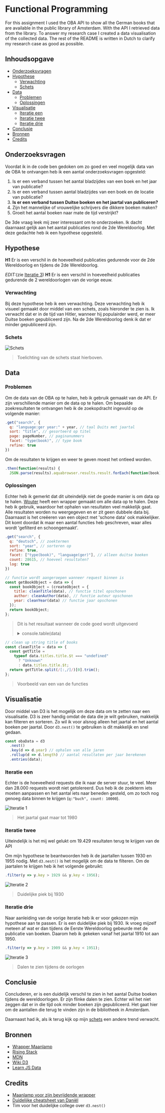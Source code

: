 # Functional Programming

For this assignment I used the OBA API to show all the German books that are available in the public library of Amsterdam. With the API I retrieved data from the library. To answer my research case I created a data visualisation of the collected data. The rest of the README is written in Dutch to clarify my research case as good as possible.

## Inhoudsopgave

- [Onderzoeksvragen](#onderzoeksvragen-)
- [Hypothese](#hypothese)
  - [Verwachting](#verwachting)
  - [Schets](#schets)
- [Data](#data)
  - [Problemen](#problemen)
  - [Oplossingen](#oplossingen)
- [Visualisatie](#visualisatie)
  - [Iteratie een](#iteratie-een)
  - [Iteratie twee](#iteratie-twee)
  - [Iteratie drie](#iteratie-drie)
- [Conclusie](#conlusie)
- [Bronnen](#bronnen)
- [Credits](#credits)

## Onderzoeksvragen

Voordat ik in de code ben gedoken om zo goed en veel mogelijk data van de OBA te ontvangen heb ik een aantal onderzoeksvragen opgesteld:

1. Is er een verband tussen het aantal bladzijdes van een boek en het jaar van publicatie?
2. Is er een verband tussen aantal bladzijdes van een boek en de locatie van publicatie?
3. **Is er een verband tussen Duitse boeken en het jaartal van publiceren?**
4. Zijn het mannelijke of vrouwelijke schrijvers die dikkere boeken maken?
5. Groeit het aantal boeken naar mate de tijd verstrijkt?

De 3de vraag leek mij zeer interessant om te onderzoeken. Ik dacht daarnaast gelijk aan het aantal publicaties rond de 2de Wereldoorlog. Met deze gedachte heb ik een hypothese opgesteld.

## Hypothese

**H1** Er is een verschil in de hoeveelheid publicaties gedurende voor de 2de Wereldoorlog en tijdens de 2de Wereldoorlog.

_EDIT:_(zie [Iteratie 3](#iteratie-drie))
**H1** Er is een verschil in hoeveelheid publicaties gedurende de 2 wereldoorlogen van de vorige eeuw.

### Verwachting

Bij deze hypothese heb ik een verwachting. Deze verwachting heb ik visueel gemaakt door middel van een schets, zoals hieronder te zien is. Ik verwacht dat er in de tijd van Hitler, wanneer hij populairder werd, er meer Duitse boeken gepubliceerd zijn. Na de 2de Wereldoorlog denk ik dat er minder gepubliceerd zijn.

### Schets

![Schets](assets/readme-sketch-1.jpg)

> Toelichting van de schets staat hierboven.

## Data

### Problemen

Om de data van de OBA op te halen, heb ik gebruik gemaakt van de API. Er zijn verschillende manier om de data op te halen. Om bepaalde zoekresultaten te ontvangen heb ik de zoekopdracht ingevuld op de volgende manier:

```javascript
.get("search", {
  q: "language:ger year:" + year, // taal Duits met jaartal
  sort: "title", // gesorteerd op titel
  page: pageNumber, // paginanummers
  facet: "type(book)", // type book
  refine: true
})
```

Om de resultaten te krijgen en weer te geven moest het ontleed worden.

```javascript
.then(function(results) {
  JSON.parse(results).aquabrowser.results.result.forEach(function(book) {})
```

### Oplossingen

Echter heb ik gemerkt dat dit uiteindelijk niet de goede manier is om data op te halen. [Wouter](https://github.com/maanlamp) heeft een wrapper gemaakt om alle data op te halen. Deze heb ik gebruik, waardoor het ophalen van resultaten veel makkelijk gaat. Alle resultaten worden nu weergegeven en er zit geen dubbele data bij. Daarnaast is het creëeren van een object met 'schone data' ook makkelijker. Dit komt doordat ik maar een aantal functies heb geschreven, waar alles wordt 'gefilterd en schoongemaakt'.

```javascript
.get("search", {
  q: "deutsch", // zoektermen
  sort: "year", // sorteren op
  refine: true,
  facet: ["type(book)", "language(ger)"], // alleen duitse boeken
  count: 28615, // hoeveel resultaten?
  log: true
})
```

```javascript
// functie wordt aangeroepen wanneer request binnen is
const getBookObject = data => {
  const bookObject = (createObject = {
    title: cleanTitle(data), // functie titel opschonen
    author: cleanAuthor(data), // functie auteur opschonen
    year: cleanYear(data) // functie jaar opschonen
  });
  return bookObject;
};
```

> Dit is het resultaat wanneer de code goed wordt uitgevoerd
>
> <details><summary>console.table(data)</summary>
> ![Resultaten](assets/results.jpg)
> </details>

```javascript
// clean up string title of books
const cleanTitle = data => {
  const getTitle =
    typeof data.titles.title.$t === "undefined"
      ? "Unknown"
      : data.titles.title.$t;
  return getTitle.split(/[:,/]/)[0].trim();
};
```

> Voorbeeld van een van de functies

## Visualisatie

Door middel van D3 is het mogelijk om deze data om te zetten naar een visualisatie. D3 is zeer handig omdat de data die je wilt gebruiken, makkelijk kan filteren en sorteren. Zo wil ik voor alsnog alleen het jaartal en het aantal boeken per jaartal. Door `d3.nest()` te gebruiken is dit makkelijk en snel gedaan.

```javascript
const obaData = d3
  .nest()
  .key(d => d.year) // ophalen van alle jaren
  .rollup(d => d.length) // aantal resultaten per jaar berekenen
  .entries(data);
```

### Iteratie een

Echter is de hoeveelheid requests die ik naar de server stuur, te veel. Meer dan 28.000 requests wordt niet getolereerd. Dus heb ik de zoekterm iets moeten aanpassen en het aantal iets naar beneden gesteld, om zo toch nog genoeg data binnen te krijgen (`q:"buch", count: 10000`).

![Iteratie 1](assets/iteration_one.jpg)

> Het jaartal gaat maar tot 1980

### Iteratie twee

Uiteindelijk is het mij wel gelukt om 19.429 resultaten terug te krijgen van de API

Om mijn hypothese te beantwoorden heb ik de jaartallen tussen 1930 en 1955 nodig. Met `d3.nest()` is het mogelijk om de data te filteren. Om de jaartalen te krijgen heb ik het volgende gebruikt:

```javascript
.filter(y => y.key > 1929 && y.key < 1956);
```

![Iteratie 2](assets/iteration_two.jpg)

> Duidelijke piek bij 1930

### Iteratie drie

Naar aanleiding van de vorige iteratie heb ik er voor gekozen mijn hypothese aan te passen. Er is een duidelijke piek bij 1930. Ik vroeg mijzelf meteen af wat er dan tijdens de Eerste Wereldoorlog gebeurde met de publicatie van boeken. Daarom heb ik gekeken vanaf het jaartal 1910 tot aan 1950.

```javascript
.filter(y => y.key > 1909 && y.key < 1951);
```

![Iteratie 3](assets/iteration_final.jpg)

> Dalen te zien tijdens de oorlogen

## Conclusie

Concluderen, er is een duidelijk verschil te zien in het aantal Duitse boeken tijdens de wereldoorlogen. Er zijn flinke dalen te zien. Echter wil het niet zeggen dat er in die tijd ook minder boeken zijn gepubliceerd. Het gaat hier om de aantallen die terug te vinden zijn in de bibliotheek in Amsterdam.

Daarnaast had ik, als ik terug kijk op mijn [schets](#schets) een andere trend verwacht.

## Bronnen

- [Wrapper Maanlamp](https://github.com/maanlamp/node-oba-api-wrapper)
- [Rising Stack](https://blog.risingstack.com/d3-js-tutorial-bar-charts-with-javascript/)
- [MDN](https://developer.mozilla.org/en-US/docs/Web/JavaScript)
- [Wiki D3](https://github.com/d3/d3/wiki)
- [Learn JS Data](http://learnjsdata.com/group_data.html)

## Credits

- [Maanlamp voor zijn bevrijdende wrapper](https://github.com/maanlamp)
- [Duidelijke cheatsheet van Daniël](https://github.com/DanielvandeVelde/functional-programming/blob/master/README.md)
- Tim voor het duidelijke college over `d3.nest()`
